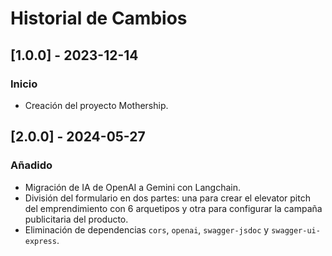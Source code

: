 # Historial de Cambios

## [1.0.0] - 2023-12-14

### Inicio

- Creación del proyecto Mothership.

## [2.0.0] - 2024-05-27

### Añadido

- Migración de IA de OpenAI a Gemini con Langchain.
- División del formulario en dos partes: una para crear el elevator pitch del emprendimiento con 6 arquetipos y otra para configurar la campaña publicitaria del producto.
- Eliminación de dependencias `cors`, `openai`, `swagger-jsdoc` y `swagger-ui-express`.
